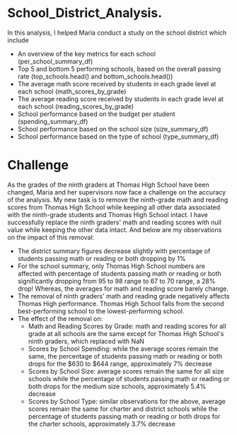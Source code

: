 # School_District_Analysis.
In this analysis, I helped Maria conduct a study on the school district which include

- An overview of the key metrics for each school (per_school_summary_df)
- Top 5 and bottom 5 performing schools, based on the overall passing rate (top_schools.head() and bottom_schools.head())
- The average math score received by students in each grade level at each school (math_scores_by_grade)
- The average reading score received by students in each grade level at each school (reading_scores_by_grade)
- School performance based on the budget per student (spending_summary_df)
- School performance based on the school size (size_summary_df)
- School performance based on the type of school (type_summary_df)


# Challenge
As the grades of the ninth graders at Thomas High School have been changed, Maria and her supervisors now face a challenge on the accuracy of the analysis. My new task is to remove the ninth-grade math and reading scores from Thomas High School while keeping all other data associated with the ninth-grade students and Thomas High School intact. I have successfully replace the ninth graders' math and reading scores with null value while keeping the other data intact. And below are my observations on the impact of this removal:
- The district summary figures decrease slightly with percentage of students passing math or reading or both dropping by 1%
- For the school summary, only Thomas High School numbers are affected with percentage of students passing math or reading or both significantly dropping from 95 to 98 range to 67 to 70 range, a 28% drop! Whereas, the averages for math and reading score barely change.
- The removal of ninth graders' math and reading grade negatively affects Thomas High performance. Thomas High School falls from the second best-performing school to the lowest-performing school.
- The effect of the removal on: 
    - Math and Reading Scores by Grade: math and reading scores for all grade at all schools are the same except for Thomas High School's ninth graders, which  replaced with NaN
    - Scores by School Spending: while the average scores remain the same, the percentage of students passing math or reading or both drops for the $630 to $644 range, approximately 7% decrease
    - Scores by School Size: average scores remain the same for all size schools while the percentage of students passing math or reading or both drops for the medium size schools, approximately 5.4% decrease
    - Scores by School Type: similar observations for the above, average scores remain the same for charter and district schools while the percentage of students passing math or reading or both drops for the charter schools, approximately 3.7% decrease
